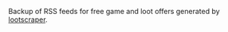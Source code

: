 Backup of RSS feeds for free game and loot offers generated by [lootscraper](https://github.com/eikowagenknecht/lootscraper).
